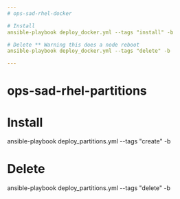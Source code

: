 ```yaml
--- 
# ops-sad-rhel-docker

# Install 
ansible-playbook deploy_docker.yml --tags "install" -b

# Delete ** Warning this does a node reboot 
ansible-playbook deploy_docker.yml --tags "delete" -b

--- 
```

# ops-sad-rhel-partitions

# Install 
ansible-playbook deploy_partitions.yml --tags "create" -b

# Delete 
ansible-playbook deploy_partitions.yml --tags "delete" -b
